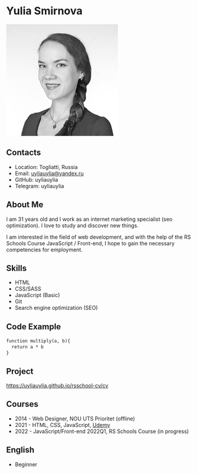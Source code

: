 # Yulia Smirnova
![Foto](foto.jpg)
## Contacts
* Location: Togliatti, Russia
* Email: uyliauylia@yandex.ru
* GitHub: uyliauylia
* Telegram: uyliauylia
## About Me
I am 31 years old and I work as an internet marketing specialist (seo optimization). I love to study and discover new things.

I am interested in the field of web development, and with the help of the RS Schools Course JavaScript / Front-end, I hope to gain the necessary competencies for employment.
## Skills
* HTML
* CSS/SASS
* JavaScript (Basic)
* Git
* Search engine optimization (SEO)
## Code Example
```
function multiply(a, b){
  return a * b
}
```
## Project
https://uyliauylia.github.io/rsschool-cv/cv
## Courses
* 2014 - Web Designer, NOU UTS Prioritet (offline)
* 2021 - HTML, CSS, JavaScript, [Udemy](https://www.udemy.com)
* 2022 - JavaScript/Front-end 2022Q1, RS Schools Course (in progress)
## English
* Beginner
